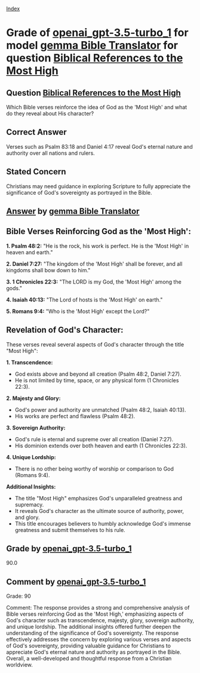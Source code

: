 
[Index](../../../../index.md)
# Grade of [openai_gpt-3.5-turbo_1](../../../grading_models/openai_gpt-3.5-turbo_1.md) for model [gemma Bible Translator](../../../answering_models/gemma_Bible_Translator.md) for question [Biblical References to the Most High](../../../questions/Biblical_References_to_the_Most_High.md)

## Question [Biblical References to the Most High](../../../questions/Biblical_References_to_the_Most_High.md)
Which Bible verses reinforce the idea of God as the 'Most High' and what do they reveal about His character?

## Correct Answer
Verses such as Psalm 83:18 and Daniel 4:17 reveal God's eternal nature and authority over all nations and rulers.

## Stated Concern
Christians may need guidance in exploring Scripture to fully appreciate the significance of God's sovereignty as portrayed in the Bible.

## [Answer](../Biblical_References_to_the_Most_High.md) by [gemma Bible Translator](../../../answering_models/gemma_Bible_Translator.md)
## Bible Verses Reinforcing God as the 'Most High':

**1. Psalm 48:2:** "He is the rock, his work is perfect. He is the 'Most High' in heaven and earth."

**2. Daniel 7:27:** "The kingdom of the 'Most High' shall be forever, and all kingdoms shall bow down to him."

**3. 1 Chronicles 22:3:** "The LORD is my God, the 'Most High' among the gods."

**4. Isaiah 40:13:** "The Lord of hosts is the 'Most High' on earth."

**5. Romans 9:4:** "Who is the 'Most High' except the Lord?"


## Revelation of God's Character:

These verses reveal several aspects of God's character through the title "Most High":

**1. Transcendence:** 
* God exists above and beyond all creation (Psalm 48:2, Daniel 7:27).
* He is not limited by time, space, or any physical form (1 Chronicles 22:3).

**2. Majesty and Glory:** 
* God's power and authority are unmatched (Psalm 48:2, Isaiah 40:13).
* His works are perfect and flawless (Psalm 48:2).

**3. Sovereign Authority:** 
* God's rule is eternal and supreme over all creation (Daniel 7:27).
* His dominion extends over both heaven and earth (1 Chronicles 22:3).

**4. Unique Lordship:** 
* There is no other being worthy of worship or comparison to God (Romans 9:4).


**Additional Insights:**

* The title "Most High" emphasizes God's unparalleled greatness and supremacy.
* It reveals God's character as the ultimate source of authority, power, and glory.
* This title encourages believers to humbly acknowledge God's immense greatness and submit themselves to his rule.

## Grade by [openai_gpt-3.5-turbo_1](../../../grading_models/openai_gpt-3.5-turbo_1.md)
90.0

## Comment by [openai_gpt-3.5-turbo_1](../../../grading_models/openai_gpt-3.5-turbo_1.md)
Grade: 90

Comment: The response provides a strong and comprehensive analysis of Bible verses reinforcing God as the 'Most High,' emphasizing aspects of God's character such as transcendence, majesty, glory, sovereign authority, and unique lordship. The additional insights offered further deepen the understanding of the significance of God's sovereignty. The response effectively addresses the concern by exploring various verses and aspects of God's sovereignty, providing valuable guidance for Christians to appreciate God's eternal nature and authority as portrayed in the Bible. Overall, a well-developed and thoughtful response from a Christian worldview.

